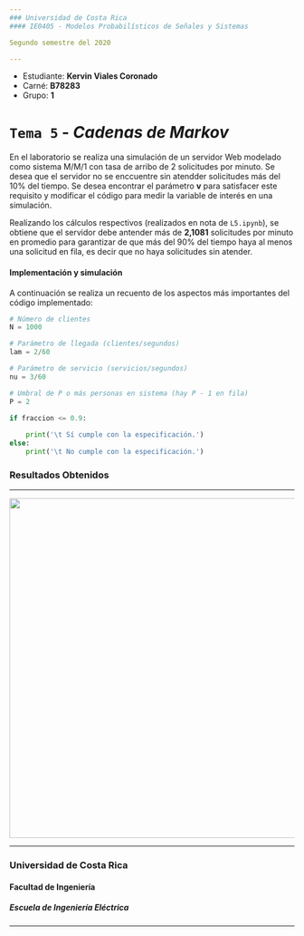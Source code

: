 ```yaml
---
### Universidad de Costa Rica
#### IE0405 - Modelos Probabilísticos de Señales y Sistemas

Segundo semestre del 2020

---
```

* Estudiante: **Kervin Viales Coronado**
* Carné: **B78283**
* Grupo: **1**

# `Tema 5` - *Cadenas de Markov*

En el laboratorio se realiza una simulación de un servidor Web modelado como sistema M/M/1 con tasa de arribo de 2 solicitudes por minuto. Se desea que el servidor no se enccuentre sin atendder solicitudes más del 10% del tiempo. Se desea encontrar el parámetro **v** para satisfacer este requisito y modificar el código para medir la variable de interés en una simulación.

Realizando los cálculos respectivos (realizados en nota de `L5.ipynb`), se obtiene que el servidor debe antender más de **2,1081** solicitudes por minuto en promedio para garantizar de que más del 90% del tiempo haya al menos una solicitud en fila, es decir que no haya solicitudes sin atender.

#### Implementación y simulación

A continuación se realiza un recuento de los aspectos más importantes del código implementado:

```python
# Número de clientes
N = 1000

# Parámetro de llegada (clientes/segundos)
lam = 2/60

# Parámetro de servicio (servicios/segundos)
nu = 3/60

# Umbral de P o más personas en sistema (hay P - 1 en fila)
P = 2

if fraccion <= 0.9:
    
    print('\t Sí cumple con la especificación.')
else:
    print('\t No cumple con la especificación.') 
```

### Resultados Obtenidos
--- 
<img align='center' src='https://imgur.com/gallery/X2qYRa6.png' width ="600"/>


--- 
### Universidad de Costa Rica
#### Facultad de Ingeniería
##### Escuela de Ingeniería Eléctrica
---

